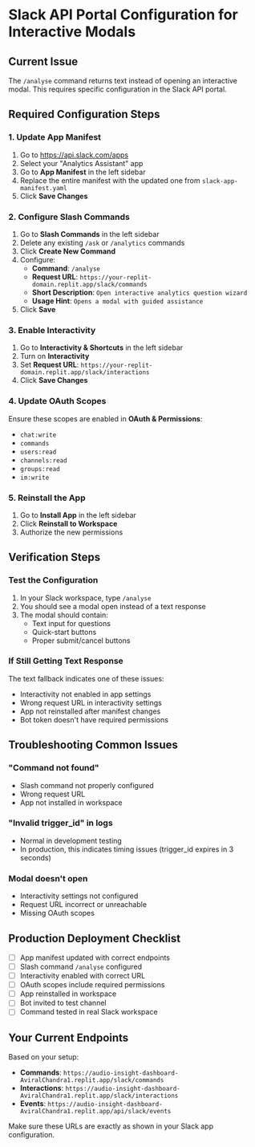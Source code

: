 # Slack API Portal Configuration for Interactive Modals

## Current Issue
The `/analyse` command returns text instead of opening an interactive modal. This requires specific configuration in the Slack API portal.

## Required Configuration Steps

### 1. Update App Manifest
1. Go to https://api.slack.com/apps
2. Select your "Analytics Assistant" app
3. Go to **App Manifest** in the left sidebar
4. Replace the entire manifest with the updated one from `slack-app-manifest.yaml`
5. Click **Save Changes**

### 2. Configure Slash Commands
1. Go to **Slash Commands** in the left sidebar
2. Delete any existing `/ask` or `/analytics` commands
3. Click **Create New Command**
4. Configure:
   - **Command**: `/analyse`
   - **Request URL**: `https://your-replit-domain.replit.app/slack/commands`
   - **Short Description**: `Open interactive analytics question wizard`
   - **Usage Hint**: `Opens a modal with guided assistance`
5. Click **Save**

### 3. Enable Interactivity
1. Go to **Interactivity & Shortcuts** in the left sidebar
2. Turn on **Interactivity**
3. Set **Request URL**: `https://your-replit-domain.replit.app/slack/interactions`
4. Click **Save Changes**

### 4. Update OAuth Scopes
Ensure these scopes are enabled in **OAuth & Permissions**:
- `chat:write`
- `commands`
- `users:read`
- `channels:read`
- `groups:read`
- `im:write`

### 5. Reinstall the App
1. Go to **Install App** in the left sidebar
2. Click **Reinstall to Workspace**
3. Authorize the new permissions

## Verification Steps

### Test the Configuration
1. In your Slack workspace, type `/analyse`
2. You should see a modal open instead of a text response
3. The modal should contain:
   - Text input for questions
   - Quick-start buttons
   - Proper submit/cancel buttons

### If Still Getting Text Response
The text fallback indicates one of these issues:
- Interactivity not enabled in app settings
- Wrong request URL in interactivity settings
- App not reinstalled after manifest changes
- Bot token doesn't have required permissions

## Troubleshooting Common Issues

### "Command not found"
- Slash command not properly configured
- Wrong request URL
- App not installed in workspace

### "Invalid trigger_id" in logs
- Normal in development testing
- In production, this indicates timing issues (trigger_id expires in 3 seconds)

### Modal doesn't open
- Interactivity settings not configured
- Request URL incorrect or unreachable
- Missing OAuth scopes

## Production Deployment Checklist

- [ ] App manifest updated with correct endpoints
- [ ] Slash command `/analyse` configured
- [ ] Interactivity enabled with correct URL
- [ ] OAuth scopes include required permissions
- [ ] App reinstalled in workspace
- [ ] Bot invited to test channel
- [ ] Command tested in real Slack workspace

## Your Current Endpoints
Based on your setup:
- **Commands**: `https://audio-insight-dashboard-AviralChandra1.replit.app/slack/commands`
- **Interactions**: `https://audio-insight-dashboard-AviralChandra1.replit.app/slack/interactions`
- **Events**: `https://audio-insight-dashboard-AviralChandra1.replit.app/api/slack/events`

Make sure these URLs are exactly as shown in your Slack app configuration.